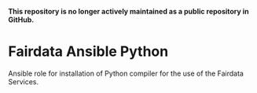 **This repository is no longer actively maintained as a public repository in GitHub.**

# Fairdata Ansible Python

Ansible role for installation of Python compiler for the use of the Fairdata
Services.
